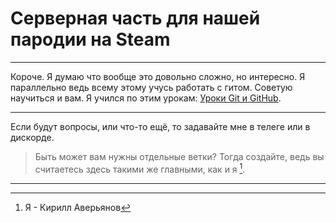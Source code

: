 # Серверная часть для нашей пародии на Steam
---
Короче. Я думаю что вообще это довольно сложно, но интересно. Я параллельно ведь всему этому учусь работать с гитом. Советую научиться и вам. Я учился по этим урокам: [Уроки Git и GitHub](https://www.youtube.com/playlist?list=PLuY6eeDuleIOMB2R_Kky05ZfiAx2_pbAH).
___
Если будут вопросы, или что-то ещё, то задавайте мне в телеге или в дискорде.

>Быть может вам нужны отдельные ветки? Тогда создайте, ведь вы считаетесь здесь такими же главными, как и я [^1].
---

[^1]: Я - Кирилл Аверьянов